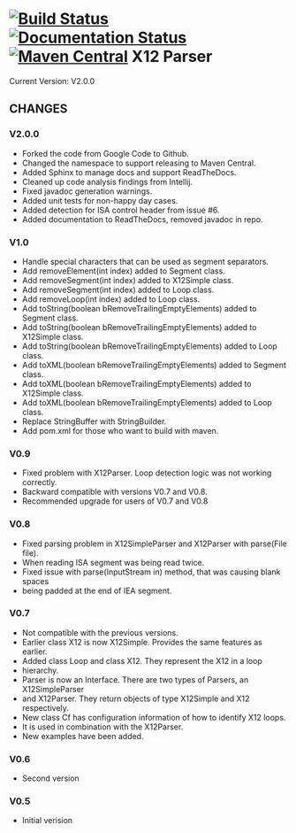 [![Build Status](https://travis-ci.org/ryanco/x12-parser.svg?branch=master)](https://travis-ci.org/ryanco/x12-parser)
[![Documentation Status](https://readthedocs.org/projects/x12-parser/badge/?version=latest)](http://x12-parser.readthedocs.org/en/latest/?badge=latest)
[![Maven Central](https://maven-badges.herokuapp.com/maven-central/com.yarsquidy/x12-parser/badge.svg)](https://maven-badges.herokuapp.com/maven-central/com.yarsquidy/x12-parser)
X12 Parser
==========
Current Version: V2.0.0

CHANGES
-------
### V2.0.0
* Forked the code from Google Code to Github.
* Changed the namespace to support releasing to Maven Central.
* Added Sphinx to manage docs and support ReadTheDocs.
* Cleaned up code analysis findings from Intellij.
* Fixed javadoc generation warnings.
* Added unit tests for non-happy day cases.
* Added detection for ISA control header from issue #6.
* Added documentation to ReadTheDocs, removed javadoc in repo.

### V1.0
* Handle special characters that can be used as segment separators.
* Add removeElement(int index) added to Segment class.
* Add removeSegment(int index) added to X12Simple class.
* Add removeSegment(int index) added to Loop class.
* Add removeLoop(int index) added to Loop class.
* Add toString(boolean bRemoveTrailingEmptyElements) added to Segment class.
* Add toString(boolean bRemoveTrailingEmptyElements) added to X12Simple class.
* Add toString(boolean bRemoveTrailingEmptyElements) added to Loop class.
* Add toXML(boolean bRemoveTrailingEmptyElements) added to Segment class.
* Add toXML(boolean bRemoveTrailingEmptyElements) added to X12Simple class.
* Add toXML(boolean bRemoveTrailingEmptyElements) added to Loop class.
* Replace StringBuffer with StringBuilder.
* Add pom.xml for those who want to build with maven.

### V0.9
* Fixed problem with X12Parser. Loop detection logic was not working correctly.
* Backward compatible with versions V0.7 and V0.8.
* Recommended upgrade for users of V0.7 and V0.8 

### V0.8
* Fixed parsing problem in X12SimpleParser and X12Parser with parse(File file). 
* When reading ISA segment was being read twice. 
* Fixed issue with parse(InputStream in) method, that was causing blank spaces
* being padded at the end of IEA segment. 

### V0.7
* Not compatible with the previous versions.
* Earlier class X12 is now X12Simple. Provides the same features as earlier.
* Added class Loop and class X12. They represent the X12 in a loop 
* hierarchy.
* Parser is now an Interface. There are two types of Parsers, an X12SimpleParser
* and X12Parser. They return objects of type X12Simple and X12 respectively.
* New class Cf has configuration information of how to identify X12 loops.
* It is used in combination with the X12Parser.
* New examples have been added. 

### V0.6
* Second version

### V0.5
* Initial verision